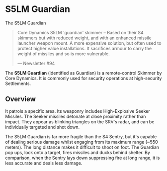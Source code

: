 # S5LM Guardian
The S5LM Guardian
 		 	 

> 
> 
> Core Dynamics S5LM 'guardian' skimmer – Based on their S4 skimmers but with reduced weight, and with an enhanced missile launcher weapon mount. A more expensive solution, but often used to protect higher value installations. It sacrifices armour to carry the weight of missiles and so is more vulnerable.
> 
> 
> — Newsletter #94
> 

The **S5LM Guardian** (identified as Guardian) is a remote-control Skimmer by Core Dynamics. It is commonly used for security operations at high-security Settlements.

## Overview

It patrols a specific area. Its weaponry includes High-Explosive Seeker Missiles. The Seeker missiles detonate at close proximity rather than impact. They appear as blinking triangles on the SRV's radar, and can be individually targeted and shot down.

The S5LM Guardian is far more fragile than the S4 Sentry, but it's capable of dealing serious damage whilst engaging from its maximum range (~550 meters). The long distance makes it difficult to shoot on foot. The Guardian pop ups, lock onto a target, fires missiles and ducks behind shelter. By comparison, when the Sentry lays down suppressing fire at long range, it is less accurate and deals less damage.